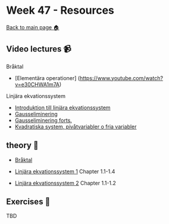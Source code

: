 # Week 47 - Resources

[Back to main page :house:](https://github.com/aleylani/Linear-algebra)

## Video lectures :video_camera:


Bråktal

- [Elementära operationer] (https://www.youtube.com/watch?v=e30CHWA1m7A)


Linjära ekvationssystem

- [Introduktion till linjära ekvationssystem](https://www.youtube.com/watch?v=DOZT-WwymUA)
- [Gausseliminering](https://www.youtube.com/watch?v=8Z0_3HiojrA)
- [Gausseliminering forts.](https://www.youtube.com/watch?v=eFnTIzjOKTA)
- [Kvadratiska system, pivåtvariabler o fria variabler](https://www.youtube.com/watch?v=EcjkJuchtdA)



## theory :book:

- [Bråktal](http://wiki.math.se/wikis/forberedandematte1/index.php/1.2_Br%C3%A5kr%C3%A4kning)

- [Linjära ekvationssystem 1](https://math.libretexts.org/Bookshelves/Linear_Algebra/A_First_Course_in_Linear_Algebra_(Kuttler)/01%3A_Systems_of_Equations) Chapter 1.1-1.4
- [Linjära ekvationssystem 2](https://math.libretexts.org/Bookshelves/Linear_Algebra/Interactive_Linear_Algebra_(Margalit_and_Rabinoff)/01%3A_Systems_of_Linear_Equations-_Algebra) Chapter 1.1-1.2

## Exercises :running:

TBD

